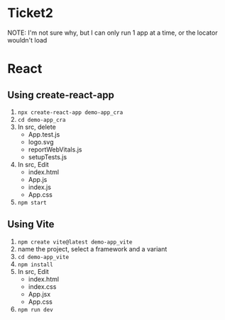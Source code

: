# Ticket2

NOTE: I'm not sure why, but I can only run 1 app at a time, or the locator wouldn't load

# React

## Using create-react-app

1. ```npx create-react-app demo-app_cra```
2. ```cd demo-app_cra```
3. In src, delete
    - App.test.js
    - logo.svg
    - reportWebVitals.js
    - setupTests.js
4. In src, Edit
    - index.html
    - App.js
    - index.js
    - App.css
5. ```npm start```


## Using Vite
1. ```npm create vite@latest demo-app_vite```
2. name the project, select a framework and a variant
3. ```cd demo-app_vite```
4. ```npm install```
5. In src, Edit
    - index.html
    - index.css
    - App.jsx
    - App.css
6. ```npm run dev```